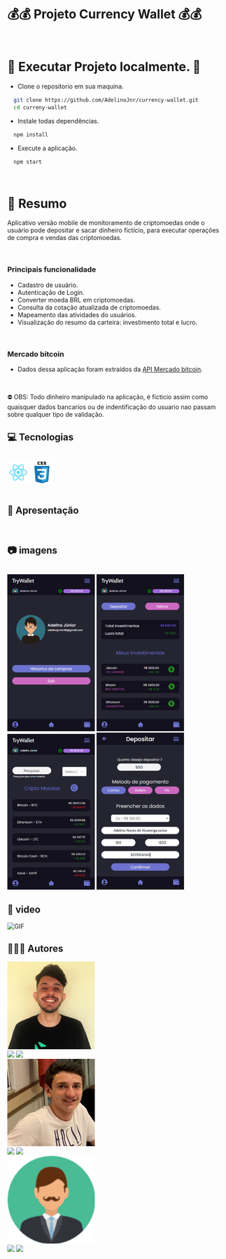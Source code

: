 # 💰💰 Projeto Currency Wallet 💰💰
<br>

# 🤔 Executar Projeto localmente. 🤔

- Clone o repositorio em sua maquina.
```bash
  git clone https://github.com/AdelinoJnr/currency-wallet.git
  cd curreny-wallet
```
- Instale todas dependências.
```bash
  npm install
```
- Execute a aplicação.
```bash
  npm start
```

<br>

# 📕 Resumo

<span>Aplicativo versão mobile de monitoramento de criptomoedas onde o usuário pode depositar e sacar dinheiro fictício, para executar operações de compra e vendas das criptomoedas.</span>

<br>

###  Principais funcionalidade
- Cadastro de usuário.
- Autenticação de Login.
- Converter moeda BRL em criptomoedas.
- Consulta da cotação atualizada de criptomoedas.
- Mapeamento das atividades do usuários.
- Visualização do resumo da carteira: investimento total e lucro.

<br>

### Mercado bitcoin

- Dados dessa aplicação foram extraídos da <a href="https://www.mercadobitcoin.com.br/api-doc/">API Mercado bitcoin</a>.

<br>

⛔ OBS: Todo dinheiro manipulado na aplicação, é ficticio assim como quaisquer dados bancarios ou de indentificação do usuario nao passam sobre qualquer tipo de validação.


## 💻 Tecnologias
<br>

<div display="flex">
  <img height="50" width="50" src="https://raw.githubusercontent.com/github/explore/80688e429a7d4ef2fca1e82350fe8e3517d3494d/topics/react/react.png" 
  alt="react"/>
  <img src="https://raw.githubusercontent.com/devicons/devicon/master/icons/css3/css3-original-wordmark.svg" alt="css3" width="50" height="50"/>
</div>
<br>

## 🎨 Apresentação
<br>

## 📷 imagens
<br>

<div display="flex">
  <img width="200" src='./src/image/apresentacaoPerfil.png' />
  <img width="200" src='./src/image/apresentacaoWallet.png' />
  <img width="200" src='./src/image/apresentacaoHome.png' />
  <img width="200" src='./src/image/apresentacaoDeposito.png' />
</div>

## 🎥 video

<img width="300" src="./src/image/apresentacaoTryWalletGit.gif" alt="GIF" />

## 🙋🏻‍♂️ Autores

<div>
  <div>
    <img width="200" src='./src/image/foto-perfil-adelinojnr.jpg' />
    <div>
      <a href="https://www.linkedin.com/in/adelinojr/"><img src="https://img.shields.io/badge/linkedin-0077B5.svg?style=for-the-badge&logo=linkedin&logoColor=white"></a>
      <a href="https://github.com/AdelinoJnr"><img src="https://img.shields.io/badge/github-161616.svg?style=for-the-badge&logo=github&logoColor=white"></a>
    </div>
  </div>
  <div>
    <img width="200" src='./src/image/foto-perfil-mallmann.jpg' />
    <div>
      <a href="https://www.linkedin.com/in/leonardo-mallmann/"><img src="https://img.shields.io/badge/linkedin-0077B5.svg?style=for-the-badge&logo=linkedin&logoColor=white"></a>
      <a href="https://github.com/mallmann02"><img src="https://img.shields.io/badge/github-161616.svg?style=for-the-badge&logo=github&logoColor=white"></a>
    </div>
  </div>
  <div>
    <img width="200" src='./src/image/avatar5.png' />
    <div>
      <a href="https://www.linkedin.com/in/murilogon/"><img src="https://img.shields.io/badge/linkedin-0077B5.svg?style=for-the-badge&logo=linkedin&logoColor=white"></a>
      <a href="https://github.com/MuriloGon"><img src="https://img.shields.io/badge/github-161616.svg?style=for-the-badge&logo=github&logoColor=white"></a>
    </div>
  </div>
</div>


